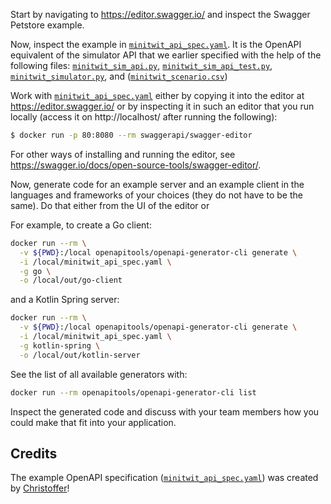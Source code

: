 Start by navigating to https://editor.swagger.io/ and inspect the Swagger Petstore example.


Now, inspect the example in [`minitwit_api_spec.yaml`](minitwit_api_spec.yaml). It is the OpenAPI equivalent of the simulator API that we earlier specified with the help of the following files: [`minitwit_sim_api.py`](https://github.com/itu-devops/2020-spring/blob/master/sessions/session_03/API%20Spec/minitwit_sim_api.py), [`minitwit_sim_api_test.py`](https://github.com/itu-devops/2020-spring/blob/master/sessions/session_03/API%20Spec/minitwit_sim_api_test.py), [`minitwit_simulator.py`](https://github.com/itu-devops/2020-spring/blob/master/sessions/session_03/API%20Spec/minitwit_simulator.py), and ([`minitwit_scenario.csv`](https://github.com/itu-devops/2020-spring/blob/master/sessions/session_03/API%20Spec/minitwit_scenario.csv)) 


Work with [`minitwit_api_spec.yaml`](minitwit_api_spec.yaml) either by copying it into the editor at https://editor.swagger.io/ or by inspecting it in such an editor that you run locally (access it on http://localhost/ after running the following):

```bash
$ docker run -p 80:8080 --rm swaggerapi/swagger-editor
```

For other ways of installing and running the editor, see https://swagger.io/docs/open-source-tools/swagger-editor/.

Now, generate code for an example server and an example client in the languages and frameworks of your choices (they do not have to be the same). Do that either from the UI of the editor or 

For example, to create a Go client:

```bash
docker run --rm \
  -v ${PWD}:/local openapitools/openapi-generator-cli generate \
  -i /local/minitwit_api_spec.yaml \
  -g go \
  -o /local/out/go-client
```

and a Kotlin Spring server:

```bash
docker run --rm \
  -v ${PWD}:/local openapitools/openapi-generator-cli generate \
  -i /local/minitwit_api_spec.yaml \
  -g kotlin-spring \
  -o /local/out/kotlin-server 
```

See the list of all available generators with:


```bash
docker run --rm openapitools/openapi-generator-cli list
```

Inspect the generated code and discuss with your team members how you could make that fit into your application.

## Credits

The example OpenAPI specification ([`minitwit_api_spec.yaml`](minitwit_api_spec.yaml)) was created by [Christoffer](https://github.com/ChristofferNissen)!



